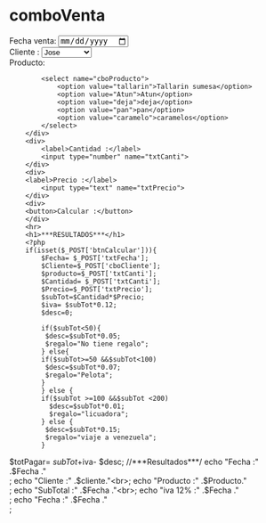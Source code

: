 # comboVenta
<div>
    <form method="$_POST">
        <div>
            <label>Fecha venta:</label>
            <input type="date" name="txtFecha">
        </div>
        <div>
            <label>Cliente :</label>
            <select name="cboCliente">
                <option value="pepito">Jose</option>
                <option value="Anita">Anita perez</option>
                <option value="Lucho">zeya</option>
                <option value="Shirley">Zuley</option>
            </select>
        </div>
        <div>
            <label>Producto:</label>

            <select name="cboProducto">
                <option value="tallarin">Tallarin sumesa</option>
                <option value="Atun">Atun</option>
                <option value="deja">deja</option>
                <option value="pan">pan</option>
                <option value="caramelo">caramelos</option>
            </select>
        </div>
        <div>
            <label>Cantidad :</label>
            <input type="number" name="txtCanti">
        </div>
        <div>
        <label>Precio :</label>
            <input type="text" name="txtPrecio">
        </div>
        <div>
        <button>Calcular :</button>
        </div>
        <hr>
        <h1>***RESULTADOS***</h1>
        <?php
        if(isset($_POST['btnCalcular'])){
            $Fecha= $_POST['txtFecha'];
            $Cliente=$_POST['cboCliente'];
            $producto=$_POST['txtCanti'];
            $Cantidad= $_POST['txtCanti'];
            $Precio=$_POST['txtPrecio'];
            $subTot=$Cantidad*$Precio;
            $iva= $subTot*0.12;
            $desc=0;
            
            if($subTot<50){
             $desc=$subTot*0.05;
             $regalo="No tiene regalo";
            } else{
            if($subTot>=50 &&$subTot<100)
             $desc=$subTot*0.07;
             $regalo="Pelota";
            }
            } else {
            if($subTot >=100 &&$subTot <200)
              $desc=$subTot*0.01;
              $regalo="licuadora";
            } else {
             $desc=$subTot*0.15;
             $regalo="viaje a venezuela";
            } 
               

$totPagar= $subTot+$iva- $desc;
        //***Resultados***/
        echo "Fecha    :" .$Fecha ."<br>;
        echo "Cliente  :" .$cliente."<br>;
        echo "Producto :" .$Producto."<br>;
        echo "SubTotal :" .$Fecha ."<br>;
        echo "iva 12%  :" .$Fecha ."<br>;
        echo "Fecha :" .$Fecha ."<br>;
    </form>
</div>

